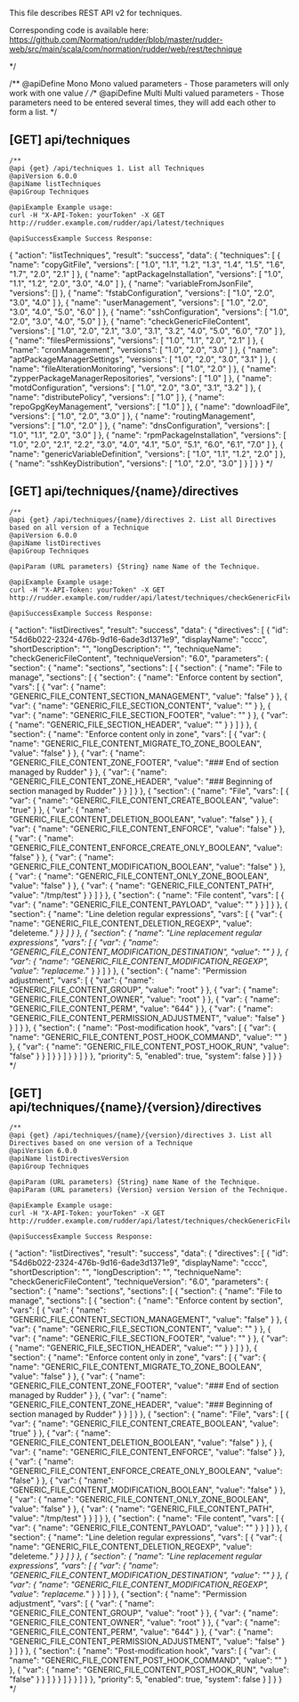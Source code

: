 
This file describes REST API v2 for techniques.

Corresponding code is available here: 
https://github.com/Normation/rudder/blob/master/rudder-web/src/main/scala/com/normation/rudder/web/rest/technique


 */

/**
   @apiDefine Mono Mono valued parameters - Those parameters will only work with one value
 */
/**
   @apiDefine Multi Multi valued parameters - Those parameters need to be entered several times, they will add each other to form a list.
 */

[GET] api/techniques
-----------------

    /**
    @api {get} /api/techniques 1. List all Techniques
    @apiVersion 6.0.0
    @apiName listTechniques
    @apiGroup Techniques
    
    @apiExample Example usage:
    curl -H "X-API-Token: yourToken" -X GET http://rudder.example.com/rudder/api/latest/techniques

    @apiSuccessExample Success Response:
{
  "action": "listTechniques",
  "result": "success",
  "data": {
    "techniques": [
      {
        "name": "copyGitFile",
        "versions": [
          "1.0",
          "1.1",
          "1.2",
          "1.3",
          "1.4",
          "1.5",
          "1.6",
          "1.7",
          "2.0",
          "2.1"
        ]
      },
      {
        "name": "aptPackageInstallation",
        "versions": [
          "1.0",
          "1.1",
          "1.2",
          "2.0",
          "3.0",
          "4.0"
        ]
      },
      {
        "name": "variableFromJsonFile",
        "versions": []
      },
      {
        "name": "fstabConfiguration",
        "versions": [
          "1.0",
          "2.0",
          "3.0",
          "4.0"
        ]
      },
      {
        "name": "userManagement",
        "versions": [
          "1.0",
          "2.0",
          "3.0",
          "4.0",
          "5.0",
          "6.0"
        ]
      },
      {
        "name": "sshConfiguration",
        "versions": [
          "1.0",
          "2.0",
          "3.0",
          "4.0",
          "5.0"
        ]
      },
      {
        "name": "checkGenericFileContent",
        "versions": [
          "1.0",
          "2.0",
          "2.1",
          "3.0",
          "3.1",
          "3.2",
          "4.0",
          "5.0",
          "6.0",
          "7.0"
        ]
      },
      {
        "name": "filesPermissions",
        "versions": [
          "1.0",
          "1.1",
          "2.0",
          "2.1"
        ]
      },
      {
        "name": "cronManagement",
        "versions": [
          "1.0",
          "2.0",
          "3.0"
        ]
      },
      {
        "name": "aptPackageManagerSettings",
        "versions": [
          "1.0",
          "2.0",
          "3.0",
          "3.1"
        ]
      },
      {
        "name": "fileAlterationMonitoring",
        "versions": [
          "1.0",
          "2.0"
        ]
      },
      {
        "name": "zypperPackageManagerRepositories",
        "versions": [
          "1.0"
        ]
      },
      {
        "name": "motdConfiguration",
        "versions": [
          "1.0",
          "2.0",
          "3.0",
          "3.1",
          "3.2"
        ]
      },
      {
        "name": "distributePolicy",
        "versions": [
          "1.0"
        ]
      },
      {
        "name": "repoGpgKeyManagement",
        "versions": [
          "1.0"
        ]
      },
      {
        "name": "downloadFile",
        "versions": [
          "1.0",
          "2.0",
          "3.0"
        ]
      },
      {
        "name": "routingManagement",
        "versions": [
          "1.0",
          "2.0"
        ]
      },
      {
        "name": "dnsConfiguration",
        "versions": [
          "1.0",
          "1.1",
          "2.0",
          "3.0"
        ]
      },
      {
        "name": "rpmPackageInstallation",
        "versions": [
          "1.0",
          "2.0",
          "2.1",
          "2.2",
          "3.0",
          "4.0",
          "4.1",
          "5.0",
          "5.1",
          "6.0",
          "6.1",
          "7.0"
        ]
      },
      {
        "name": "genericVariableDefinition",
        "versions": [
          "1.0",
          "1.1",
          "1.2",
          "2.0"
        ]
      },
      {
        "name": "sshKeyDistribution",
        "versions": [
          "1.0",
          "2.0",
          "3.0"
        ]
      }
    ]
  }
}
     */



[GET] api/techniques/{name}/directives
--------------------------

    /**
    @api {get} /api/techniques/{name}/directives 2. List all Directives based on all version of a Technique
    @apiVersion 6.0.0
    @apiName listDirectives 
    @apiGroup Techniques
     
    @apiParam (URL parameters) {String} name Name of the Technique.

    @apiExample Example usage:
    curl -H "X-API-Token: yourToken" -X GET http://rudder.example.com/rudder/api/latest/techniques/checkGenericFileContent/directives

    @apiSuccessExample Success Response:
{
  "action": "listDirectives",
  "result": "success",
  "data": {
    "directives": [
      {
        "id": "54d6b022-2324-476b-9d16-6ade3d1371e9",
        "displayName": "cccc",
        "shortDescription": "",
        "longDescription": "",
        "techniqueName": "checkGenericFileContent",
        "techniqueVersion": "6.0",
        "parameters": {
          "section": {
            "name": "sections",
            "sections": [
              {
                "section": {
                  "name": "File to manage",
                  "sections": [
                    {
                      "section": {
                        "name": "Enforce content by section",
                        "vars": [
                          {
                            "var": {
                              "name": "GENERIC_FILE_CONTENT_SECTION_MANAGEMENT",
                              "value": "false"
                            }
                          },
                          {
                            "var": {
                              "name": "GENERIC_FILE_SECTION_CONTENT",
                              "value": ""
                            }
                          },
                          {
                            "var": {
                              "name": "GENERIC_FILE_SECTION_FOOTER",
                              "value": ""
                            }
                          },
                          {
                            "var": {
                              "name": "GENERIC_FILE_SECTION_HEADER",
                              "value": ""
                            }
                          }
                        ]
                      }
                    },
                    {
                      "section": {
                        "name": "Enforce content only in zone",
                        "vars": [
                          {
                            "var": {
                              "name": "GENERIC_FILE_CONTENT_MIGRATE_TO_ZONE_BOOLEAN",
                              "value": "false"
                            }
                          },
                          {
                            "var": {
                              "name": "GENERIC_FILE_CONTENT_ZONE_FOOTER",
                              "value": "### End of section managed by Rudder"
                            }
                          },
                          {
                            "var": {
                              "name": "GENERIC_FILE_CONTENT_ZONE_HEADER",
                              "value": "### Beginning of section managed by Rudder"
                            }
                          }
                        ]
                      }
                    },
                    {
                      "section": {
                        "name": "File",
                        "vars": [
                          {
                            "var": {
                              "name": "GENERIC_FILE_CONTENT_CREATE_BOOLEAN",
                              "value": "true"
                            }
                          },
                          {
                            "var": {
                              "name": "GENERIC_FILE_CONTENT_DELETION_BOOLEAN",
                              "value": "false"
                            }
                          },
                          {
                            "var": {
                              "name": "GENERIC_FILE_CONTENT_ENFORCE",
                              "value": "false"
                            }
                          },
                          {
                            "var": {
                              "name": "GENERIC_FILE_CONTENT_ENFORCE_CREATE_ONLY_BOOLEAN",
                              "value": "false"
                            }
                          },
                          {
                            "var": {
                              "name": "GENERIC_FILE_CONTENT_MODIFICATION_BOOLEAN",
                              "value": "false"
                            }
                          },
                          {
                            "var": {
                              "name": "GENERIC_FILE_CONTENT_ONLY_ZONE_BOOLEAN",
                              "value": "false"
                            }
                          },
                          {
                            "var": {
                              "name": "GENERIC_FILE_CONTENT_PATH",
                              "value": "/tmp/test"
                            }
                          }
                        ]
                      }
                    },
                    {
                      "section": {
                        "name": "File content",
                        "vars": [
                          {
                            "var": {
                              "name": "GENERIC_FILE_CONTENT_PAYLOAD",
                              "value": ""
                            }
                          }
                        ]
                      }
                    },
                    {
                      "section": {
                        "name": "Line deletion regular expressions",
                        "vars": [
                          {
                            "var": {
                              "name": "GENERIC_FILE_CONTENT_DELETION_REGEXP",
                              "value": "deleteme.*"
                            }
                          }
                        ]
                      }
                    },
                    {
                      "section": {
                        "name": "Line replacement regular expressions",
                        "vars": [
                          {
                            "var": {
                              "name": "GENERIC_FILE_CONTENT_MODIFICATION_DESTINATION",
                              "value": ""
                            }
                          },
                          {
                            "var": {
                              "name": "GENERIC_FILE_CONTENT_MODIFICATION_REGEXP",
                              "value": "replaceme.*"
                            }
                          }
                        ]
                      }
                    },
                    {
                      "section": {
                        "name": "Permission adjustment",
                        "vars": [
                          {
                            "var": {
                              "name": "GENERIC_FILE_CONTENT_GROUP",
                              "value": "root"
                            }
                          },
                          {
                            "var": {
                              "name": "GENERIC_FILE_CONTENT_OWNER",
                              "value": "root"
                            }
                          },
                          {
                            "var": {
                              "name": "GENERIC_FILE_CONTENT_PERM",
                              "value": "644"
                            }
                          },
                          {
                            "var": {
                              "name": "GENERIC_FILE_CONTENT_PERMISSION_ADJUSTMENT",
                              "value": "false"
                            }
                          }
                        ]
                      }
                    },
                    {
                      "section": {
                        "name": "Post-modification hook",
                        "vars": [
                          {
                            "var": {
                              "name": "GENERIC_FILE_CONTENT_POST_HOOK_COMMAND",
                              "value": ""
                            }
                          },
                          {
                            "var": {
                              "name": "GENERIC_FILE_CONTENT_POST_HOOK_RUN",
                              "value": "false"
                            }
                          }
                        ]
                      }
                    }
                  ]
                }
              }
            ]
          }
        },
        "priority": 5,
        "enabled": true,
        "system": false
      }
    ]
  }
}
    */

[GET] api/techniques/{name}/{version}/directives
--------------------------

    /**
    @api {get} /api/techniques/{name}/{version}/directives 3. List all Directives based on one version of a Technique
    @apiVersion 6.0.0
    @apiName listDirectivesVersion
    @apiGroup Techniques
     
    @apiParam (URL parameters) {String} name Name of the Technique.
    @apiParam (URL parameters) {Version} version Version of the Technique.

    @apiExample Example usage:
    curl -H "X-API-Token: yourToken" -X GET http://rudder.example.com/rudder/api/latest/techniques/checkGenericFileContent/6.0/directives

    @apiSuccessExample Success Response:
{
  "action": "listDirectives",
  "result": "success",
  "data": {
    "directives": [
      {
        "id": "54d6b022-2324-476b-9d16-6ade3d1371e9",
        "displayName": "cccc",
        "shortDescription": "",
        "longDescription": "",
        "techniqueName": "checkGenericFileContent",
        "techniqueVersion": "6.0",
        "parameters": {
          "section": {
            "name": "sections",
            "sections": [
              {
                "section": {
                  "name": "File to manage",
                  "sections": [
                    {
                      "section": {
                        "name": "Enforce content by section",
                        "vars": [
                          {
                            "var": {
                              "name": "GENERIC_FILE_CONTENT_SECTION_MANAGEMENT",
                              "value": "false"
                            }
                          },
                          {
                            "var": {
                              "name": "GENERIC_FILE_SECTION_CONTENT",
                              "value": ""
                            }
                          },
                          {
                            "var": {
                              "name": "GENERIC_FILE_SECTION_FOOTER",
                              "value": ""
                            }
                          },
                          {
                            "var": {
                              "name": "GENERIC_FILE_SECTION_HEADER",
                              "value": ""
                            }
                          }
                        ]
                      }
                    },
                    {
                      "section": {
                        "name": "Enforce content only in zone",
                        "vars": [
                          {
                            "var": {
                              "name": "GENERIC_FILE_CONTENT_MIGRATE_TO_ZONE_BOOLEAN",
                              "value": "false"
                            }
                          },
                          {
                            "var": {
                              "name": "GENERIC_FILE_CONTENT_ZONE_FOOTER",
                              "value": "### End of section managed by Rudder"
                            }
                          },
                          {
                            "var": {
                              "name": "GENERIC_FILE_CONTENT_ZONE_HEADER",
                              "value": "### Beginning of section managed by Rudder"
                            }
                          }
                        ]
                      }
                    },
                    {
                      "section": {
                        "name": "File",
                        "vars": [
                          {
                            "var": {
                              "name": "GENERIC_FILE_CONTENT_CREATE_BOOLEAN",
                              "value": "true"
                            }
                          },
                          {
                            "var": {
                              "name": "GENERIC_FILE_CONTENT_DELETION_BOOLEAN",
                              "value": "false"
                            }
                          },
                          {
                            "var": {
                              "name": "GENERIC_FILE_CONTENT_ENFORCE",
                              "value": "false"
                            }
                          },
                          {
                            "var": {
                              "name": "GENERIC_FILE_CONTENT_ENFORCE_CREATE_ONLY_BOOLEAN",
                              "value": "false"
                            }
                          },
                          {
                            "var": {
                              "name": "GENERIC_FILE_CONTENT_MODIFICATION_BOOLEAN",
                              "value": "false"
                            }
                          },
                          {
                            "var": {
                              "name": "GENERIC_FILE_CONTENT_ONLY_ZONE_BOOLEAN",
                              "value": "false"
                            }
                          },
                          {
                            "var": {
                              "name": "GENERIC_FILE_CONTENT_PATH",
                              "value": "/tmp/test"
                            }
                          }
                        ]
                      }
                    },
                    {
                      "section": {
                        "name": "File content",
                        "vars": [
                          {
                            "var": {
                              "name": "GENERIC_FILE_CONTENT_PAYLOAD",
                              "value": ""
                            }
                          }
                        ]
                      }
                    },
                    {
                      "section": {
                        "name": "Line deletion regular expressions",
                        "vars": [
                          {
                            "var": {
                              "name": "GENERIC_FILE_CONTENT_DELETION_REGEXP",
                              "value": "deleteme.*"
                            }
                          }
                        ]
                      }
                    },
                    {
                      "section": {
                        "name": "Line replacement regular expressions",
                        "vars": [
                          {
                            "var": {
                              "name": "GENERIC_FILE_CONTENT_MODIFICATION_DESTINATION",
                              "value": ""
                            }
                          },
                          {
                            "var": {
                              "name": "GENERIC_FILE_CONTENT_MODIFICATION_REGEXP",
                              "value": "replaceme.*"
                            }
                          }
                        ]
                      }
                    },
                    {
                      "section": {
                        "name": "Permission adjustment",
                        "vars": [
                          {
                            "var": {
                              "name": "GENERIC_FILE_CONTENT_GROUP",
                              "value": "root"
                            }
                          },
                          {
                            "var": {
                              "name": "GENERIC_FILE_CONTENT_OWNER",
                              "value": "root"
                            }
                          },
                          {
                            "var": {
                              "name": "GENERIC_FILE_CONTENT_PERM",
                              "value": "644"
                            }
                          },
                          {
                            "var": {
                              "name": "GENERIC_FILE_CONTENT_PERMISSION_ADJUSTMENT",
                              "value": "false"
                            }
                          }
                        ]
                      }
                    },
                    {
                      "section": {
                        "name": "Post-modification hook",
                        "vars": [
                          {
                            "var": {
                              "name": "GENERIC_FILE_CONTENT_POST_HOOK_COMMAND",
                              "value": ""
                            }
                          },
                          {
                            "var": {
                              "name": "GENERIC_FILE_CONTENT_POST_HOOK_RUN",
                              "value": "false"
                            }
                          }
                        ]
                      }
                    }
                  ]
                }
              }
            ]
          }
        },
        "priority": 5,
        "enabled": true,
        "system": false
      }
    ]
  }
}
    */

